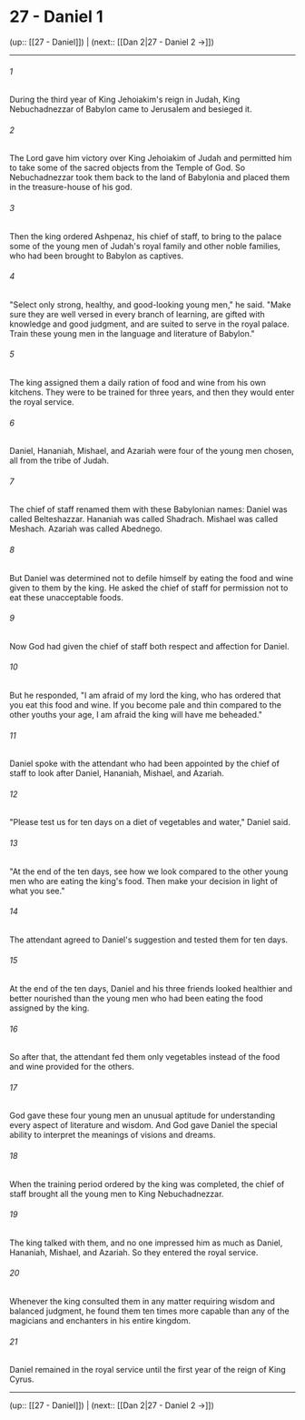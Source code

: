 # 27 - Daniel 1

(up:: [[27 - Daniel]]) | (next:: [[Dan 2|27 - Daniel 2 →]])

***


###### 1 
During the third year of King Jehoiakim's reign in Judah, King Nebuchadnezzar of Babylon came to Jerusalem and besieged it. 

###### 2 
The Lord gave him victory over King Jehoiakim of Judah and permitted him to take some of the sacred objects from the Temple of God. So Nebuchadnezzar took them back to the land of Babylonia and placed them in the treasure-house of his god. 

###### 3 
Then the king ordered Ashpenaz, his chief of staff, to bring to the palace some of the young men of Judah's royal family and other noble families, who had been brought to Babylon as captives. 

###### 4 
"Select only strong, healthy, and good-looking young men," he said. "Make sure they are well versed in every branch of learning, are gifted with knowledge and good judgment, and are suited to serve in the royal palace. Train these young men in the language and literature of Babylon." 

###### 5 
The king assigned them a daily ration of food and wine from his own kitchens. They were to be trained for three years, and then they would enter the royal service. 

###### 6 
Daniel, Hananiah, Mishael, and Azariah were four of the young men chosen, all from the tribe of Judah. 

###### 7 
The chief of staff renamed them with these Babylonian names: Daniel was called Belteshazzar. Hananiah was called Shadrach. Mishael was called Meshach. Azariah was called Abednego. 

###### 8 
But Daniel was determined not to defile himself by eating the food and wine given to them by the king. He asked the chief of staff for permission not to eat these unacceptable foods. 

###### 9 
Now God had given the chief of staff both respect and affection for Daniel. 

###### 10 
But he responded, "I am afraid of my lord the king, who has ordered that you eat this food and wine. If you become pale and thin compared to the other youths your age, I am afraid the king will have me beheaded." 

###### 11 
Daniel spoke with the attendant who had been appointed by the chief of staff to look after Daniel, Hananiah, Mishael, and Azariah. 

###### 12 
"Please test us for ten days on a diet of vegetables and water," Daniel said. 

###### 13 
"At the end of the ten days, see how we look compared to the other young men who are eating the king's food. Then make your decision in light of what you see." 

###### 14 
The attendant agreed to Daniel's suggestion and tested them for ten days. 

###### 15 
At the end of the ten days, Daniel and his three friends looked healthier and better nourished than the young men who had been eating the food assigned by the king. 

###### 16 
So after that, the attendant fed them only vegetables instead of the food and wine provided for the others. 

###### 17 
God gave these four young men an unusual aptitude for understanding every aspect of literature and wisdom. And God gave Daniel the special ability to interpret the meanings of visions and dreams. 

###### 18 
When the training period ordered by the king was completed, the chief of staff brought all the young men to King Nebuchadnezzar. 

###### 19 
The king talked with them, and no one impressed him as much as Daniel, Hananiah, Mishael, and Azariah. So they entered the royal service. 

###### 20 
Whenever the king consulted them in any matter requiring wisdom and balanced judgment, he found them ten times more capable than any of the magicians and enchanters in his entire kingdom. 

###### 21 
Daniel remained in the royal service until the first year of the reign of King Cyrus.

***

(up:: [[27 - Daniel]]) | (next:: [[Dan 2|27 - Daniel 2 →]])
